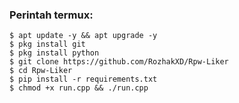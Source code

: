 ### Perintah termux:
    $ apt update -y && apt upgrade -y
    $ pkg install git
    $ pkg install python
    $ git clone https://github.com/RozhakXD/Rpw-Liker
    $ cd Rpw-Liker
    $ pip install -r requirements.txt
    $ chmod +x run.cpp && ./run.cpp
